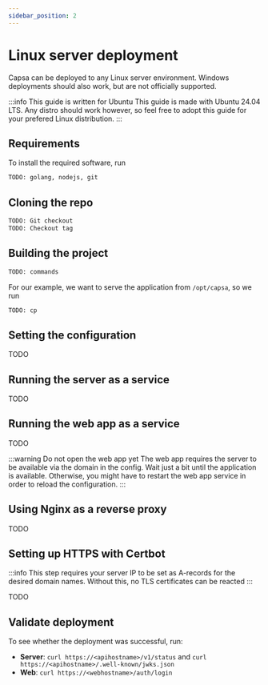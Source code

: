 ```yaml
---
sidebar_position: 2
---
```


# Linux server deployment

Capsa can be deployed to any Linux server environment. Windows deployments should also work, but are not officially supported.

:::info This guide is written for Ubuntu
This guide is made with Ubuntu 24.04 LTS. Any distro should work however, so feel free to adopt this guide for your prefered Linux distribution.
:::

## Requirements

To install the required software, run

```sh
TODO: golang, nodejs, git
```

## Cloning the repo

```sh
TODO: Git checkout
TODO: Checkout tag
```

## Building the project

```sh
TODO: commands
```

For our example, we want to serve the application from `/opt/capsa`, so we run

```sh
TODO: cp
```

## Setting the configuration

TODO

## Running the server as a service

TODO

## Running the web app as a service

TODO

:::warning Do not open the web app yet
The web app requires the server to be available via the domain in the config. Wait just a bit until the application is available. Otherwise, you might have to restart the web app service in order to reload the configuration.
:::

## Using Nginx as a reverse proxy

TODO

## Setting up HTTPS with Certbot

:::info
This step requires your server IP to be set as A-records for the desired domain names. Without this, no TLS certificates can be reacted
:::

TODO

## Validate deployment

To see whether the deployment was successful, run:

- **Server**: `curl https://<apihostname>/v1/status` and `curl https://<apihostname>/.well-known/jwks.json`
- **Web**: `curl https://<webhostname>/auth/login`
